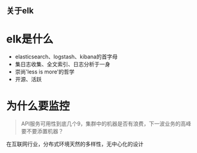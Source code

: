 关于elk
-------

elk是什么
=========

+ elasticsearch、logstash、kibana的首字母
+ 集日志收集、全文索引、日志分析于一身
+ 崇尚'less is more'的哲学
+ 开源、活跃

为什么要监控
============
> API服务可用性到底几个9，集群中的机器是否有浪费，下一波业务的高峰要不要添置机器？

在互联网行业，分布式环境天然的多样性，无中心化的设计